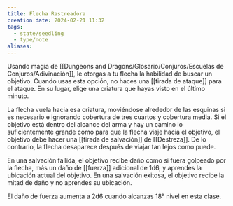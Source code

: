 ```yaml
---
title: Flecha Rastreadora
creation date: 2024-02-21 11:32
tags:
  - state/seedling
  - type/note
aliases:
---
```

Usando magia de [[Dungeons and Dragons/Glosario/Conjuros/Escuelas de Conjuros/Adivinación]], le otorgas a tu flecha la habilidad de buscar un objetivo. Cuando usas esta opción, no haces una [[tirada de ataque]] para el ataque. En su lugar, elige
una criatura que hayas visto en el último minuto.

La flecha vuela hacia esa criatura, moviéndose alrededor de las esquinas si es necesario e ignorando cobertura de tres cuartos y cobertura media. Si el objetivo está dentro del alcance del arma y hay un camino lo suficientemente grande como para que la flecha viaje hacia el objetivo, el objetivo debe hacer una [[tirada de salvación]] de [[Destreza]]. De lo contrario, la flecha desaparece después de viajar tan lejos como puede. 

En una salvación fallida, el objetivo recibe daño como si fuera golpeado por la flecha, más un daño de [[fuerza]] adicional de 1d6, y aprendes la ubicación actual del objetivo.
En una salvación exitosa, el objetivo recibe la mitad de daño y no aprendes su ubicación.

El daño de fuerza aumenta a 2d6 cuando alcanzas 18° nivel en esta clase.


